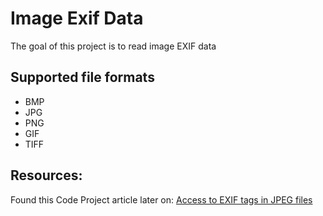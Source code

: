 # Image Exif Data

The goal of this project is to read image EXIF data

## Supported file formats
* BMP
* JPG
* PNG
* GIF
* TIFF

## Resources:


Found this Code Project article later on: [Access to EXIF tags in JPEG files](https://www.codeproject.com/Articles/5251929/Access-to-EXIF-tags-in-JPEG-files)
